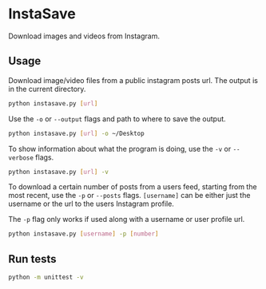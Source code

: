 # InstaSave

Download images and videos from Instagram.

## Usage

Download image/video files from a public instagram posts url. The output is in the current directory.

```sh
python instasave.py [url]
```

Use the `-o` or `--output` flags and path to where to save the output.

```sh
python instasave.py [url] -o ~/Desktop
```

To show information about what the program is doing, use the `-v` or `--verbose` flags.

```sh
python instasave.py [url] -v
```

To download a certain number of posts from a users feed, starting from the most recent, use the `-p` or `--posts` flags. `[username]` can be either just the username or the url to the users Instagram profile.

The `-p` flag only works if used along with a username or user profile url.

```sh
python instasave.py [username] -p [number]
```

## Run tests

```sh
python -m unittest -v
```
